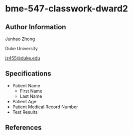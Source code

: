 # bme-547-classwork-dward2

## Author Information
Junhao Zhong

Duke University

jz455@duke.edu

## Specifications
* Patient Name
  * First Name
  * Last Name
* Patient Age
* Patient Medical Record Number
* Test Results

## References
